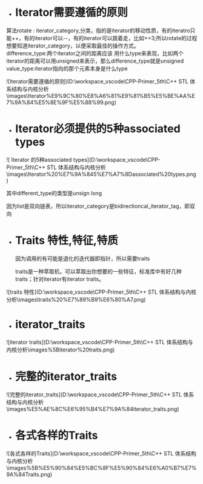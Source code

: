 - # Iterator需要遵循的原则
算法rotate :
iterator_category,分类，指的是iterator的移动性质，有的iteratro只能++，有的iterator可以--，有的iterator可以跳着走，比如+=3;所以rotate的过程想要知道iterator_category，以便采取最佳的操作方式。  
difference_type:两个iterator之间的距离应该 用什么type来表现，比如两个iterator的距离可以用unsigned来表示，那么difference_type就是unsigned   value_type:iterator指向的那个元素本身是什么type    

![Iterator需要遵循的原则](D:\workspace_vscode\CPP-Primer_5th\C++ STL 体系结构与内核分析\images\Iterator%E9%9C%80%E8%A6%81%E9%81%B5%E5%BE%AA%E7%9A%84%E5%8E%9F%E5%88%99.png) 

- # Iterator必须提供的5种associated types

![ Iterator 的5种associated types](D:\workspace_vscode\CPP-Primer_5th\C++ STL 体系结构与内核分析\images\Iterator%20%E7%9A%845%E7%A7%8Dassociated%20types.png)  

其中different_type的类型是unsign long

因为list是双向链表，所以iterator_category是bidirectioncal_iterator_tag，即双向

- # Traits 特性,特征,特质

  因为调用的有可能是退化的迭代器即指针，所以需要traits

  traits是一种萃取机，可以萃取出你想要的一些特征，标准库中有好几种traits；针对iterator有iterator traits。  

![traits 特性](D:\workspace_vscode\CPP-Primer_5th\C++ STL 体系结构与内核分析\images\traits%20%E7%89%B9%E6%80%A7.png)  

- # iterator_traits

![iterator traits](D:\workspace_vscode\CPP-Primer_5th\C++ STL 体系结构与内核分析\images\%5Biterator%20traits.png)  

- # 完整的iterator_traits

![完整的iterator_traits](D:\workspace_vscode\CPP-Primer_5th\C++ STL 体系结构与内核分析\images\%E5%AE%8C%E6%95%B4%E7%9A%84iterator_traits.png)  

- # 各式各样的Traits

![各式各样的Traits](D:\workspace_vscode\CPP-Primer_5th\C++ STL 体系结构与内核分析\images\%5B%E5%90%84%E5%BC%8F%E5%90%84%E6%A0%B7%E7%9A%84Traits.png)  
